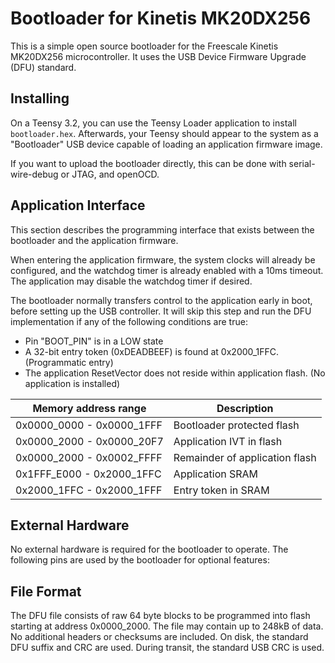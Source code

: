 Bootloader for Kinetis MK20DX256
====================

This is a simple open source bootloader for the Freescale Kinetis MK20DX256 microcontroller. It uses the USB Device Firmware Upgrade (DFU) standard.


Installing
----------

On a Teensy 3.2, you can use the Teensy Loader application to install `bootloader.hex`. Afterwards, your Teensy should appear to the system as a "Bootloader" USB device capable of loading an application firmware image.

If you want to upload the bootloader directly, this can be done with serial-wire-debug or JTAG, and openOCD.

Application Interface
---------------------

This section describes the programming interface that exists between the bootloader and the application firmware.

When entering the application firmware, the system clocks will already be configured, and the watchdog timer is already enabled with a 10ms timeout. The application may disable the watchdog timer if desired.

The bootloader normally transfers control to the application early in boot, before setting up the USB controller. It will skip this step and run the DFU implementation if any of the following conditions are true:

* Pin "BOOT_PIN" is in a LOW state
* A 32-bit entry token (0xDEADBEEF) is found at 0x2000_1FFC. (Programmatic entry)
* The application ResetVector does not reside within application flash. (No application is installed)

Memory address range       | Description
-------------------------- | ----------------------------
0x0000_0000 - 0x0000_1FFF  | Bootloader protected flash
0x0000_2000 - 0x0000_20F7  | Application IVT in flash
0x0000_2000 - 0x0002_FFFF  | Remainder of application flash
0x1FFF_E000 - 0x2000_1FFC  | Application SRAM
0x2000_1FFC - 0x2000_1FFF  | Entry token in SRAM


External Hardware
-----------------

No external hardware is required for the bootloader to operate. The following pins are used by the bootloader for optional features:


File Format
-----------

The DFU file consists of raw 64 byte blocks to be programmed into flash starting at address 0x0000_2000. The file may contain up to 248kB of data. No additional headers or checksums are included. On disk, the standard DFU suffix and CRC are used. During transit, the standard USB CRC is used.

